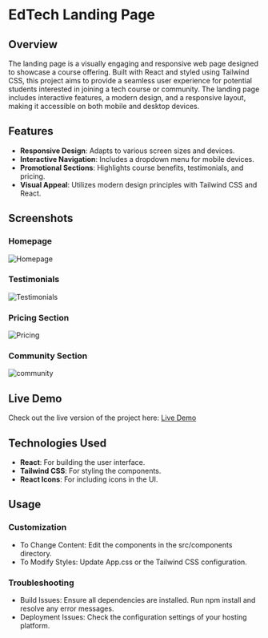 # EdTech Landing Page

## Overview

The landing page is a visually engaging and responsive web page designed to showcase a course offering. Built with React and styled using Tailwind CSS, this project aims to provide a seamless user experience for potential students interested in joining a tech course or community. The landing page includes interactive features, a modern design, and a responsive layout, making it accessible on both mobile and desktop devices.

## Features

- **Responsive Design**: Adapts to various screen sizes and devices.
- **Interactive Navigation**: Includes a dropdown menu for mobile devices.
- **Promotional Sections**: Highlights course benefits, testimonials, and pricing.
- **Visual Appeal**: Utilizes modern design principles with Tailwind CSS and React.

## Screenshots

### Homepage
![Homepage](assets/screenshots/homepage.png)

### Testimonials
![Testimonials](assets/screenshots/testimonials.png)

### Pricing Section
![Pricing](assets/screenshots/pricing.png)

### Community Section
![community](assets/screenshots/community.png)

## Live Demo

Check out the live version of the project here: [Live Demo](https://edtechfe.netlify.app)

## Technologies Used
- **React**: For building the user interface.
- **Tailwind CSS**: For styling the components.
- **React Icons**: For including icons in the UI.

## Usage

### Customization
- To Change Content: Edit the components in the src/components directory.
- To Modify Styles: Update App.css or the Tailwind CSS configuration.

### Troubleshooting
- Build Issues: Ensure all dependencies are installed. Run npm install and resolve any error messages.
- Deployment Issues: Check the configuration settings of your hosting platform.

